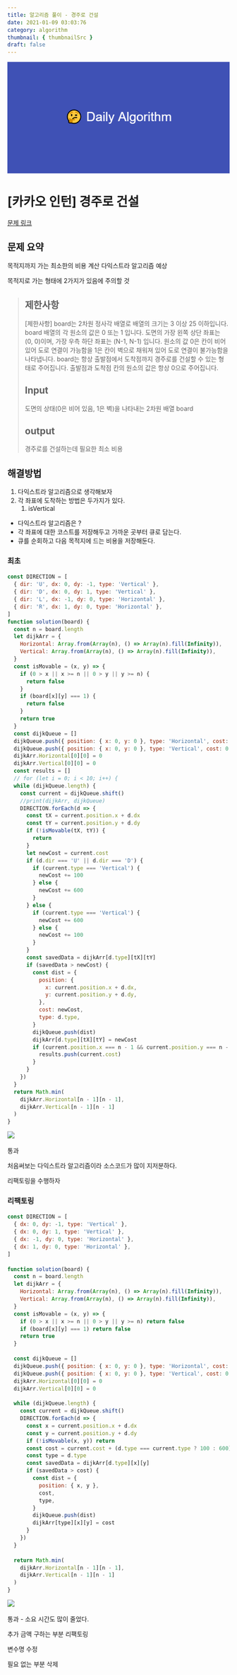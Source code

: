 ```yaml
---
title: 알고리즘 풀이 - 경주로 건설
date: 2021-01-09 03:03:76
category: algorithm
thumbnail: { thumbnailSrc }
draft: false
---
```


![picture 22](images/2021-03-09/ba0118f82c0feeca7e76871c011166f54043143d3dd0994493963b5334b3472f.png)

# [카카오 인턴] 경주로 건설

[문제 링크](https://programmers.co.kr/learn/courses/30/lessons/67259)

## 문제 요약

목적지까지 가는 최소한의 비용 계산
다익스트라 알고리즘 예상

목적지로 가는 형태에 2가지가 있음에 주의할 것

> ## 제한사항
>
> [제한사항]
> board는 2차원 정사각 배열로 배열의 크기는 3 이상 25 이하입니다.
> board 배열의 각 원소의 값은 0 또는 1 입니다.
> 도면의 가장 왼쪽 상단 좌표는 (0, 0)이며, 가장 우측 하단 좌표는 (N-1, N-1) 입니다.
> 원소의 값 0은 칸이 비어 있어 도로 연결이 가능함을 1은 칸이 벽으로 채워져 있어 도로 연결이 불가능함을 나타냅니다.
> board는 항상 출발점에서 도착점까지 경주로를 건설할 수 있는 형태로 주어집니다.
> 출발점과 도착점 칸의 원소의 값은 항상 0으로 주어집니다.
>
> ## Input
>
> 도면의 상태(0은 비어 있음, 1은 벽)을 나타내는 2차원 배열 board
>
> ## output
>
> 경주로를 건설하는데 필요한 최소 비용

## 해결방법

1. 다익스트라 알고리즘으로 생각해보자
2. 각 좌표에 도착하는 방법은 두가지가 있다.
   1. isVertical

- 다익스트라 알고리즘은 ?
- 각 좌표에 대한 코스트를 저장해두고 가까운 곳부터 큐로 담는다.
- 큐를 순회하고 다음 목적지에 드는 비용을 저장해둔다.

### 최초

```js
const DIRECTION = [
  { dir: 'U', dx: 0, dy: -1, type: 'Vertical' },
  { dir: 'D', dx: 0, dy: 1, type: 'Vertical' },
  { dir: 'L', dx: -1, dy: 0, type: 'Horizontal' },
  { dir: 'R', dx: 1, dy: 0, type: 'Horizontal' },
]
function solution(board) {
  const n = board.length
  let dijkArr = {
    Horizontal: Array.from(Array(n), () => Array(n).fill(Infinity)),
    Vertical: Array.from(Array(n), () => Array(n).fill(Infinity)),
  }
  const isMovable = (x, y) => {
    if (0 > x || x >= n || 0 > y || y >= n) {
      return false
    }
    if (board[x][y] === 1) {
      return false
    }
    return true
  }
  const dijkQueue = []
  dijkQueue.push({ position: { x: 0, y: 0 }, type: 'Horizontal', cost: 0 })
  dijkQueue.push({ position: { x: 0, y: 0 }, type: 'Vertical', cost: 0 })
  dijkArr.Horizontal[0][0] = 0
  dijkArr.Vertical[0][0] = 0
  const results = []
  // for (let i = 0; i < 10; i++) {
  while (dijkQueue.length) {
    const current = dijkQueue.shift()
    //print(dijkArr, dijkQueue)
    DIRECTION.forEach(d => {
      const tX = current.position.x + d.dx
      const tY = current.position.y + d.dy
      if (!isMovable(tX, tY)) {
        return
      }
      let newCost = current.cost
      if (d.dir === 'U' || d.dir === 'D') {
        if (current.type === 'Vertical') {
          newCost += 100
        } else {
          newCost += 600
        }
      } else {
        if (current.type === 'Vertical') {
          newCost += 600
        } else {
          newCost += 100
        }
      }
      const savedData = dijkArr[d.type][tX][tY]
      if (savedData > newCost) {
        const dist = {
          position: {
            x: current.position.x + d.dx,
            y: current.position.y + d.dy,
          },
          cost: newCost,
          type: d.type,
        }
        dijkQueue.push(dist)
        dijkArr[d.type][tX][tY] = newCost
        if (current.position.x === n - 1 && current.position.y === n - 1) {
          results.push(current.cost)
        }
      }
    })
  }
  return Math.min(
    dijkArr.Horizontal[n - 1][n - 1],
    dijkArr.Vertical[n - 1][n - 1]
  )
}
```

![](https://images.velog.io/images/cckn/post/52fc2f37-4e53-4fac-a375-5c050fb64393/2020-12-25-16-59-59.png)

통과

처음써보는 다익스트라 알고리즘이라 소스코드가 많이 지저분하다.

리팩토링을 수행하자

### 리팩토링

```js
const DIRECTION = [
  { dx: 0, dy: -1, type: 'Vertical' },
  { dx: 0, dy: 1, type: 'Vertical' },
  { dx: -1, dy: 0, type: 'Horizontal' },
  { dx: 1, dy: 0, type: 'Horizontal' },
]

function solution(board) {
  const n = board.length
  let dijkArr = {
    Horizontal: Array.from(Array(n), () => Array(n).fill(Infinity)),
    Vertical: Array.from(Array(n), () => Array(n).fill(Infinity)),
  }
  const isMovable = (x, y) => {
    if (0 > x || x >= n || 0 > y || y >= n) return false
    if (board[x][y] === 1) return false
    return true
  }

  const dijkQueue = []
  dijkQueue.push({ position: { x: 0, y: 0 }, type: 'Horizontal', cost: 0 })
  dijkQueue.push({ position: { x: 0, y: 0 }, type: 'Vertical', cost: 0 })
  dijkArr.Horizontal[0][0] = 0
  dijkArr.Vertical[0][0] = 0

  while (dijkQueue.length) {
    const current = dijkQueue.shift()
    DIRECTION.forEach(d => {
      const x = current.position.x + d.dx
      const y = current.position.y + d.dy
      if (!isMovable(x, y)) return
      const cost = current.cost + (d.type === current.type ? 100 : 600)
      const type = d.type
      const savedData = dijkArr[d.type][x][y]
      if (savedData > cost) {
        const dist = {
          position: { x, y },
          cost,
          type,
        }
        dijkQueue.push(dist)
        dijkArr[type][x][y] = cost
      }
    })
  }

  return Math.min(
    dijkArr.Horizontal[n - 1][n - 1],
    dijkArr.Vertical[n - 1][n - 1]
  )
}
```

![](https://images.velog.io/images/cckn/post/a8f60957-e355-456f-bd66-b2acde9fc8ae/image.png)

통과 - 소요 시간도 많이 줄었다.

추가 금액 구하는 부분 리팩토링

변수명 수정

필요 없는 부분 삭제
